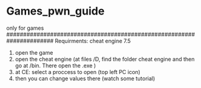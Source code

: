 # Games_pwn_guide
only for games
######################################################################
Requirments: cheat engine 7.5


1. open the game
2. open the cheat engine (at files /D, find the folder cheat engine and then go at /bin. There open the .exe )
3. at CE: select a proccess to open (top left PC icon)
4. then you can change values there (watch some tutorial)
